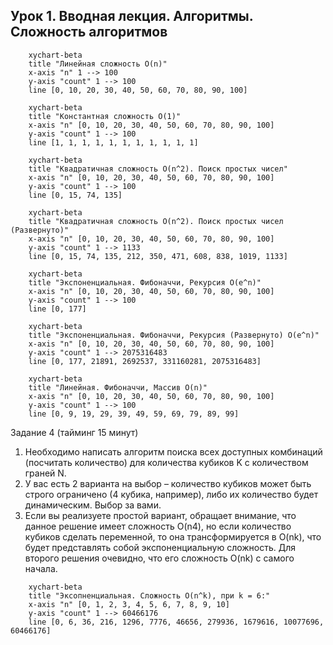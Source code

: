 ## Урок 1. Вводная лекция. Алгоритмы. Сложность алгоритмов
```mermaid
    xychart-beta
    title "Линейная сложность O(n)"
    x-axis "n" 1 --> 100
    y-axis "count" 1 --> 100
    line [0, 10, 20, 30, 40, 50, 60, 70, 80, 90, 100]
```
```mermaid
    xychart-beta
    title "Константная сложность O(1)"
    x-axis "n" [0, 10, 20, 30, 40, 50, 60, 70, 80, 90, 100]
    y-axis "count" 1 --> 100
    line [1, 1, 1, 1, 1, 1, 1, 1, 1, 1, 1]
```
```mermaid
    xychart-beta
    title "Квадратичная сложность O(n^2). Поиск простых чисел"
    x-axis "n" [0, 10, 20, 30, 40, 50, 60, 70, 80, 90, 100]
    y-axis "count" 1 --> 100
    line [0, 15, 74, 135]
```
```mermaid
    xychart-beta
    title "Квадратичная сложность O(n^2). Поиск простых чисел (Развернуто)"
    x-axis "n" [0, 10, 20, 30, 40, 50, 60, 70, 80, 90, 100]
    y-axis "count" 1 --> 1133
    line [0, 15, 74, 135, 212, 350, 471, 608, 838, 1019, 1133]
```
```mermaid
    xychart-beta
    title "Экспоненциальная. Фибоначчи, Рекурсия O(e^n)"
    x-axis "n" [0, 10, 20, 30, 40, 50, 60, 70, 80, 90, 100]
    y-axis "count" 1 --> 100
    line [0, 177]
```
```mermaid
    xychart-beta
    title "Экспоненциальная. Фибоначчи, Рекурсия (Развернуто) O(e^n)"
    x-axis "n" [0, 10, 20, 30, 40, 50, 60, 70, 80, 90, 100]
    y-axis "count" 1 --> 2075316483
    line [0, 177, 21891, 2692537, 331160281, 2075316483]
```
```mermaid
    xychart-beta
    title "Линейная. Фибоначчи, Массив O(n)"
    x-axis "n" [0, 10, 20, 30, 40, 50, 60, 70, 80, 90, 100]
    y-axis "count" 1 --> 100
    line [0, 9, 19, 29, 39, 49, 59, 69, 79, 89, 99]
```

Задание 4 (тайминг 15 минут)
1. Необходимо написать алгоритм поиска всех доступных комбинаций (посчитать количество) для количества кубиков K с количеством граней N.
2. У вас есть 2 варианта на выбор – количество кубиков может быть строго ограничено (4 кубика, например), либо их количество будет динамическим. Выбор за вами.
3. Если вы реализуете простой вариант, обращает внимание, что данное решение имеет сложность O(n4), но если количество кубиков сделать переменной, то она трансформируется в O(nk), что будет представлять собой экспоненциальную сложность. Для второго решения очевидно, что его сложность O(nk) с самого начала.
```mermaid
    xychart-beta
    title "Эксопненциальная. Сложность O(n^k), при k = 6:"
    x-axis "n" [0, 1, 2, 3, 4, 5, 6, 7, 8, 9, 10]
    y-axis "count" 1 --> 60466176
    line [0, 6, 36, 216, 1296, 7776, 46656, 279936, 1679616, 10077696, 60466176]
```